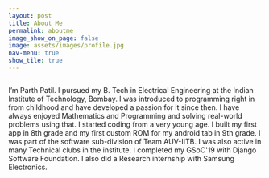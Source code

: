 ```yaml
---
layout: post
title: About Me
permalink: aboutme
image_show_on_page: false
image: assets/images/profile.jpg
nav-menu: true
show_tile: true
---
```

<p><span class="image right"><img src="assets/images/profile.jpg" alt="" border-radius="50%" /></span>

I’m Parth Patil. I pursued my B. Tech in Electrical Engineering at the Indian Institute of Technology, Bombay. I was introduced to programming right in from childhood and have developed a passion for it since then. I have always enjoyed Mathematics and Programming and solving real-world problems using that. I started coding from a very young age. I built my first app in 8th grade and my first custom ROM for my android tab in 9th grade. I was part of the software sub-division of Team AUV-IITB. I was also active in many Technical clubs in the institute. I completed my GSoC'19 with Django Software Foundation. I also did a Research internship with Samsung Electronics.

</p>
